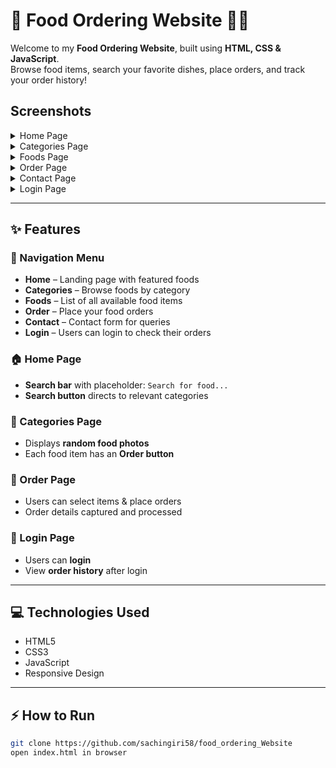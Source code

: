 # 🍔 Food Ordering Website 🍕🍟

Welcome to my **Food Ordering Website**, built using **HTML, CSS & JavaScript**.  
Browse food items, search your favorite dishes, place orders, and track your order history!  

##  Screenshots

<details>
<summary>Home Page</summary>
<br>
![Home Page](website photo/home.png)
</details>

<details>
<summary>Categories Page</summary>
<br>
![Categories](website photo/Category.png)
</details>

<details>
<summary>Foods Page</summary>
<br>
![Foods](website photo/foods.png)
</details>

<details>
<summary>Order Page</summary>
<br>
![Order](website photo/order.png)
</details>

<details>
<summary>Contact Page</summary>
<br>
![Contact](website photo/contact.png)
</details>

<details>
<summary>Login Page</summary>
<br>
![Login](website photo/login.png)
</details>

---

## ✨ Features

### 🧭 Navigation Menu
- **Home** – Landing page with featured foods  
- **Categories** – Browse foods by category  
- **Foods** – List of all available food items  
- **Order** – Place your food orders  
- **Contact** – Contact form for queries  
- **Login** – Users can login to check their orders  

### 🏠 Home Page
- **Search bar** with placeholder: `Search for food...`  
- **Search button** directs to relevant categories  

### 📂 Categories Page
- Displays **random food photos**  
- Each food item has an **Order button**  

### 🛒 Order Page
- Users can select items & place orders  
- Order details captured and processed  

### 🔑 Login Page
- Users can **login**  
- View **order history** after login  

---

## 💻 Technologies Used
- HTML5  
- CSS3  
- JavaScript  
- Responsive Design  

---

## ⚡ How to Run
```bash
git clone https://github.com/sachingiri58/food_ordering_Website
open index.html in browser
